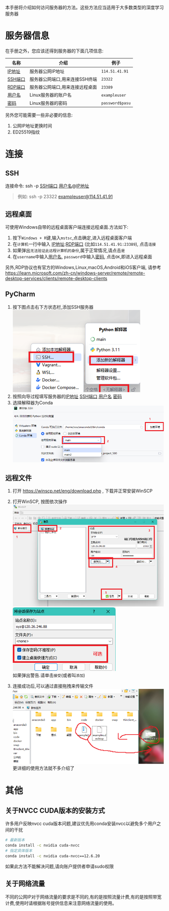 本手册将介绍如何访问服务器的方法。这些方法应当适用于大多数类型的深度学习服务器

# 服务器信息
在手册之外，您应该还得到服务器的下面几项信息:

|名称|介绍|例子|
|---|---|---|
|<u>IP地址</u>|服务器公网IP地址|`114.51.41.91`|
|<u>SSH端口</u>|服务器公网端口,用来连接SSH终端|`23322`|
|<u>RDP端口</u>|服务器公网端口,用来连接远程桌面|`23389`|
|<u>用户名</u>|Linux服务器的账户名|`exampleuser`|
|<u>密码</u>|Linux服务器的密码|`password$pasu`|

另外您可能需要一些非必要的信息:
1. 公网IP地址更换时间
2. ED25519指纹

# 连接
## SSH  
连接命令: ssh -p <u>SSH端口</u> <u>用户名</u>@<u>IP地址</u>
> 例如: ssh -p 23322 exampleuser@114.51.41.91

## 远程桌面

可使用Windows自带的远程桌面客户端连接远程桌面.方法如下:

1. 按下`Windows + R`键,输入`mstsc`,点击确定,进入远程桌面客户端
2. 在`计算机`一行中输入 <u>IP地址</u>:<u>RDP端口</u> (比如`114.51.41.91:23389`), 点击`连接`
3. 如果弹出`无法验证此远程计算机的身份`,属于正常情况,请点击`是`
4. 在`username`中输入<u>用户名</u>, `password`中输入<u>密码</u>, 点击`OK`,即进入远程桌面

另外,RDP协议也有官方的Windows,Linux,macOS,Android和iOS客户端, 请参考 https://learn.microsoft.com/zh-cn/windows-server/remote/remote-desktop-services/clients/remote-desktop-clients

## PyCharm
1. 按下图点击右下方状态栏,添加SSH服务器  
![1717229816061](asset/1717229816061.png)
2. 按照向导过程填写服务器的<u>IP地址</u> <u>SSH端口</u> <u>用户名</u> <u>密码</u>
3. 选择解释器为Conda  
![1717230127390](asset/1717230127390.png)


## 远程文件  
1. 打开 https://winscp.net/eng/download.php , 下载并正常安装WinSCP
2. 打开WinSCP, 按图依次操作  
    ![1717292369985](asset/1717292369985.png)  
    ![1717292457873](asset/1717292457873.png)  
    如果弹出警告.请单击`接受`(或者叫`添加`)
    
3. 连接成功后,可以通过直接拖拽来传输文件  
    ![1717292708729](asset/1717292708729.png)  
    更详细的使用方法就不多介绍了

# 其他
## 关于NVCC CUDA版本的安装方式
许多用户反映nvcc cuda版本问题,建议优先用conda安装nvcc以避免多个用户之间的干扰
```bash
# 最新版本
conda install -c nvidia cuda-nvcc
# 指定具体版本
conda install -c nvidia cuda-nvcc==12.6.20
```
如果此方法不能解决问题,请向账户提供者申请sudo权限

## 关于网络流量
不同的公网IP对于网络流量的要求是不同的,有的是按照流量计费,有的是按照带宽计费,使用时请根据账号提供信息来注意网络流量的使用。
